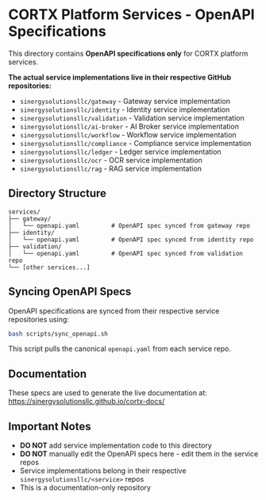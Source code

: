 # CORTX Platform Services - OpenAPI Specifications

This directory contains **OpenAPI specifications only** for CORTX platform services.

**The actual service implementations live in their respective GitHub repositories:**

- `sinergysolutionsllc/gateway` - Gateway service implementation
- `sinergysolutionsllc/identity` - Identity service implementation
- `sinergysolutionsllc/validation` - Validation service implementation
- `sinergysolutionsllc/ai-broker` - AI Broker service implementation
- `sinergysolutionsllc/workflow` - Workflow service implementation
- `sinergysolutionsllc/compliance` - Compliance service implementation
- `sinergysolutionsllc/ledger` - Ledger service implementation
- `sinergysolutionsllc/ocr` - OCR service implementation
- `sinergysolutionsllc/rag` - RAG service implementation

## Directory Structure

```
services/
├── gateway/
│   └── openapi.yaml         # OpenAPI spec synced from gateway repo
├── identity/
│   └── openapi.yaml         # OpenAPI spec synced from identity repo
├── validation/
│   └── openapi.yaml         # OpenAPI spec synced from validation repo
└── [other services...]
```

## Syncing OpenAPI Specs

OpenAPI specifications are synced from their respective service repositories using:

```bash
bash scripts/sync_openapi.sh
```

This script pulls the canonical `openapi.yaml` from each service repo.

## Documentation

These specs are used to generate the live documentation at:
https://sinergysolutionsllc.github.io/cortx-docs/

## Important Notes

- **DO NOT** add service implementation code to this directory
- **DO NOT** manually edit the OpenAPI specs here - edit them in the service repos
- Service implementations belong in their respective `sinergysolutionsllc/<service>` repos
- This is a documentation-only repository
